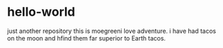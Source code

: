 # hello-world
just another repository
this is moegreeni love adventure.
i have had tacos on the moon and hfind them far superior to Earth tacos.
